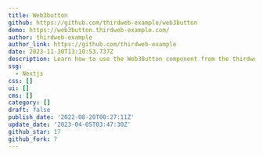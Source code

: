 ```yaml
---
title: Web3button
github: https://github.com/thirdweb-example/web3button
demo: https://web3button.thirdweb-example.com/
author: thirdweb-example
author_link: https://github.com/thirdweb-example
date: 2023-11-30T13:10:53.737Z
description: Learn how to use the Web3Button component from the thirdweb React SDK!
ssg:
  - Nextjs
css: []
ui: []
cms: []
category: []
draft: false
publish_date: '2022-08-20T00:27:11Z'
update_date: '2023-04-05T03:47:30Z'
github_star: 17
github_fork: 7
---
```

